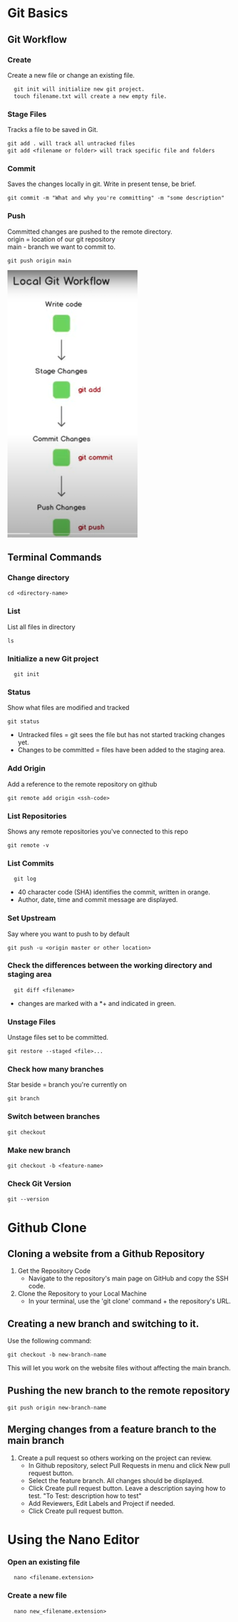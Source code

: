 # Git Basics

## Git Workflow

### Create
Create a new file or change an existing file.
      
      git init will initialize new git project.
      touch filename.txt will create a new empty file.

### Stage Files
Tracks a file to be saved in Git.

    git add . will track all untracked files
    git add <filename or folder> will track specific file and folders 

### Commit
Saves the changes locally in git. Write in present tense, be brief.

    git commit -m "What and why you're committing" -m "some description"

### Push
Committed changes are pushed to the remote directory.  
origin = location of our git repository  
main - branch we want to commit to.

    git push origin main


![local-git-workflow.png](images/local-git-workflow.png)


## Terminal Commands

### Change directory  

    cd <directory-name>

### List 
List all files in directory

    ls 

### Initialize a new Git project
      git init

### Status
Show what files are modified and tracked

    git status

* Untracked files = git sees the file but has not started tracking changes yet.
* Changes to be committed = files have been added to the staging area.

### Add Origin
Add a reference to the remote repository on github

    git remote add origin <ssh-code>

### List Repositories
Shows any remote repositories you've connected to this repo

    git remote -v

### List Commits

      git log

* 40 character code (SHA) identifies the commit, written in orange.
* Author, date, time and commit message are displayed.

### Set Upstream
Say where you want to push to by default

    git push -u <origin master or other location>

### Check the differences between the working directory and staging area

      git diff <filename>

* changes are marked with a *+ and indicated in green.


### Unstage Files
Unstage files set to be committed.

    git restore --staged <file>...

### Check how many branches
Star beside = branch you're currently on
   
    git branch

### Switch between branches

    git checkout

### Make new branch

    git checkout -b <feature-name>

### Check Git Version

    git --version


# Github Clone

## Cloning a website from a Github Repository

1. Get the Repository Code
    * Navigate to the repository's main page on GitHub and copy the SSH code.
2. Clone the Repository to your Local Machine
    * In your terminal, use the 'git clone' command + the repository's URL.

## Creating a new branch and switching to it.

Use the following command:

    git checkout -b new-branch-name

This will let you work on the website files without affecting the main branch.

## Pushing the new branch to the remote repository
    git push origin new-branch-name

## Merging changes from a feature branch to the main branch

1. Create a pull request so others working on the project can review.
   * In Github repository, select Pull Requests in menu and click New pull request button.
   * Select the feature branch. All changes should be displayed.
   * Click Create pull request button. Leave a description saying how to test. "To Test: description how to test"
   * Add Reviewers, Edit Labels and Project if needed.
   * Click Create pull request button.

# Using the Nano Editor

### Open an existing file
      nano <filename.extension>

### Create a new file
      nano new_<filename.extension>
